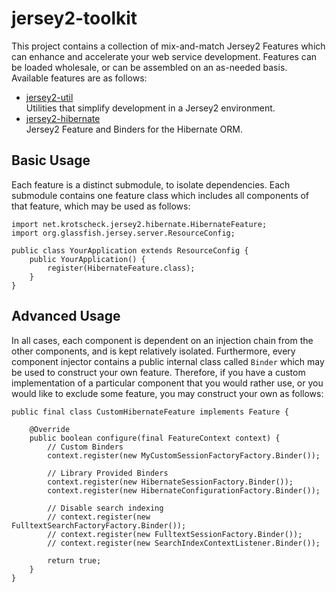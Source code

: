 # jersey2-toolkit

This project contains a collection of mix-and-match Jersey2 Features which
can enhance and accelerate your web service development. Features can be 
loaded wholesale, or can be assembled on an as-needed basis. Available features are as follows:

* [jersey2-util](http://krotscheck.github.io/jersey2-toolkit/jersey2-util)<br/>Utilities that simplify development in a Jersey2 environment.
* [jersey2-hibernate](http://krotscheck.github.io/jersey2-toolkit/jersey2-hibernate)<br/>Jersey2 Feature and Binders for the Hibernate ORM.

## Basic Usage
Each feature is a distinct submodule, to isolate dependencies. Each submodule 
contains one feature class which includes all components of that feature, which
may be used as follows:

	import net.krotscheck.jersey2.hibernate.HibernateFeature;
	import org.glassfish.jersey.server.ResourceConfig;

	public class YourApplication extends ResourceConfig {
	    public YourApplication() {
	        register(HibernateFeature.class);
	    }
	}

## Advanced Usage
In all cases, each component is dependent on an injection chain from the other 
components, and is kept relatively isolated. Furthermore, every component 
injector contains a public internal class called <code>Binder</code> which 
may be used to construct your own feature. Therefore, if you have a custom 
implementation of a particular component that you would rather use, or you 
would like to exclude some feature, you may construct your own as follows:

    public final class CustomHibernateFeature implements Feature {
    
        @Override
        public boolean configure(final FeatureContext context) {
            // Custom Binders
            context.register(new MyCustomSessionFactoryFactory.Binder());
    
            // Library Provided Binders
            context.register(new HibernateSessionFactory.Binder());
            context.register(new HibernateConfigurationFactory.Binder());
    
            // Disable search indexing
            // context.register(new FulltextSearchFactoryFactory.Binder());
            // context.register(new FulltextSessionFactory.Binder());
            // context.register(new SearchIndexContextListener.Binder());
    
            return true;
        }
    }